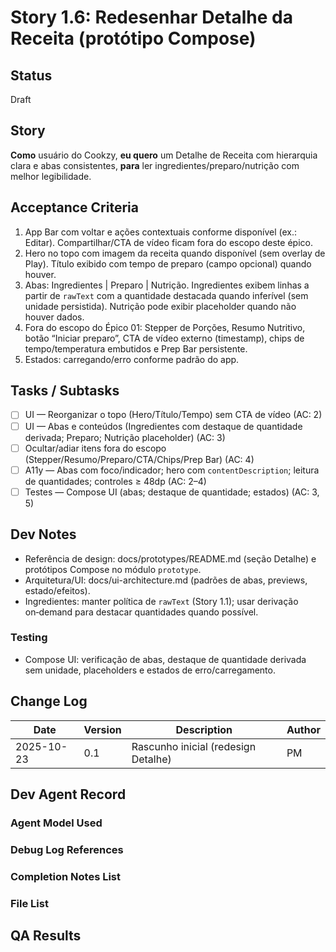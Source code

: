 # Story 1.6: Redesenhar Detalhe da Receita (protótipo Compose)

## Status
Draft

## Story
**Como** usuário do Cookzy,
**eu quero** um Detalhe de Receita com hierarquia clara e abas consistentes,
**para** ler ingredientes/preparo/nutrição com melhor legibilidade.

## Acceptance Criteria
1. App Bar com voltar e ações contextuais conforme disponível (ex.: Editar). Compartilhar/CTA de vídeo ficam fora do escopo deste épico.
2. Hero no topo com imagem da receita quando disponível (sem overlay de Play). Título exibido com tempo de preparo (campo opcional) quando houver.
3. Abas: Ingredientes | Preparo | Nutrição. Ingredientes exibem linhas a partir de `rawText` com a quantidade destacada quando inferível (sem unidade persistida). Nutrição pode exibir placeholder quando não houver dados.
4. Fora do escopo do Épico 01: Stepper de Porções, Resumo Nutritivo, botão “Iniciar preparo”, CTA de vídeo externo (timestamp), chips de tempo/temperatura embutidos e Prep Bar persistente.
5. Estados: carregando/erro conforme padrão do app.

## Tasks / Subtasks
- [ ] UI — Reorganizar o topo (Hero/Título/Tempo) sem CTA de vídeo (AC: 2)
- [ ] UI — Abas e conteúdos (Ingredientes com destaque de quantidade derivada; Preparo; Nutrição placeholder) (AC: 3)
- [ ] Ocultar/adiar itens fora do escopo (Stepper/Resumo/Preparo/CTA/Chips/Prep Bar) (AC: 4)
- [ ] A11y — Abas com foco/indicador; hero com `contentDescription`; leitura de quantidades; controles ≥ 48dp (AC: 2–4)
- [ ] Testes — Compose UI (abas; destaque de quantidade; estados) (AC: 3, 5)

## Dev Notes
- Referência de design: docs/prototypes/README.md (seção Detalhe) e protótipos Compose no módulo `prototype`.
- Arquitetura/UI: docs/ui-architecture.md (padrões de abas, previews, estado/efeitos).
- Ingredientes: manter política de `rawText` (Story 1.1); usar derivação on‑demand para destacar quantidades quando possível.

### Testing
- Compose UI: verificação de abas, destaque de quantidade derivada sem unidade, placeholders e estados de erro/carregamento.

## Change Log
| Date       | Version | Description                         | Author |
|------------|---------|-------------------------------------|--------|
| 2025-10-23 | 0.1     | Rascunho inicial (redesign Detalhe) | PM     |

## Dev Agent Record

### Agent Model Used

### Debug Log References

### Completion Notes List

### File List

## QA Results

